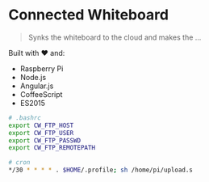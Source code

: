 # Connected Whiteboard
> Synks the whiteboard to the cloud and makes the ...

Built with :heart: and:
* Raspberry Pi
* Node.js
* Angular.js
* CoffeeScript
* ES2015

```bash
# .bashrc
export CW_FTP_HOST
export CW_FTP_USER
export CW_FTP_PASSWD
export CW_FTP_REMOTEPATH

# cron
*/30 * * * * . $HOME/.profile; sh /home/pi/upload.s
```
